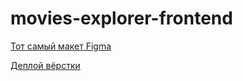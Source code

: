 # movies-explorer-frontend

[Тот самый макет Figma](https://disk.yandex.ru/d/oDmAQfZKIzHH2w)

[Деплой вёрстки](http://movies.tovchennikov.nomoredomains.monster/)